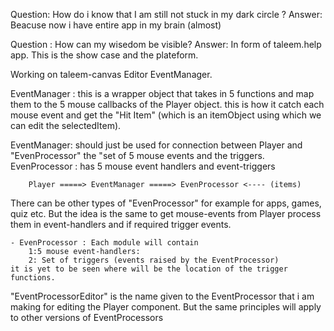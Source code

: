 

 Question:  How do i know that I am still not stuck in my dark circle ?
 Answer:  Beacuse now i have entire app in my brain (almost)

Question : How can my wisedom be visible?
Answer: In form of taleem.help app. This is the show case and the plateform.

Working on taleem-canvas Editor EventManager.

EventManager : this is a wrapper object that takes in 5 functions and map them to the 5 mouse callbacks of the Player object. this is how it catch each mouse event and get the "Hit Item" (which is an itemObject using which we can edit the selectedItem).

EventManager: should just be used for connection between Player and "EvenProcessor"  the "set of 5 mouse events and the triggers.
EvenProcessor : has 5 mouse event handlers and event-triggers

        Player =====> EventManager =====> EvenProcessor <---- (items)

There can be other types of "EvenProcessor" for example for apps, games, quiz etc. But the idea is the same to get mouse-events from Player process them in event-handlers and if required trigger events.

    - EvenProcessor : Each module will contain
        1:5 mouse event-handlers:
        2: Set of triggers (events raised by the EventProcessor)
    it is yet to be seen where will be the location of the trigger functions.

 "EventProcessorEditor" is the name given to the EventProcessor that i am making for editing the Player component. But the same principles will apply to other versions of EventProcessors
         
